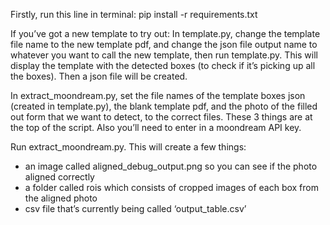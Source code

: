 Firstly, run this line in terminal:
pip install -r requirements.txt 

If you’ve got a new template to try out:
In template.py, change the template file name to the new template pdf, and change the json file output name to whatever you want to call the new template, then run template.py. This will display the template with the detected boxes (to check if it’s picking up all the boxes). Then a json file will be created. 

In extract_moondream.py, set the file names of the template boxes json (created in template.py), the blank template pdf, and the photo of the filled out form that we want to detect, to the correct files. These 3 things are at the top of the script. Also you’ll need to enter in a moondream API key. 

Run extract_moondream.py. This will create a few things:
- an image called aligned_debug_output.png so you can see if the photo aligned correctly
- a folder called rois which consists of cropped images of each box from the aligned photo
- csv file that’s currently being called ‘output_table.csv’
